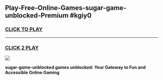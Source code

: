 
## Play-Free-Online-Games-sugar-game-unblocked-Premium #kgiy0
<h3>
<a href="https://premium.freeplayer.one?title=sugar-game-unblocked&ref=8M">CLICK TO PLAY</a></h3>
<hr>

<h3>
<a href="https://premium.freeplayer.one?title=sugar-game-unblocked&ref=8M">CLICK 2 PLAY</a>
  
</h3>

<a href="https://premium.freeplayer.one?title=sugar-game-unblocked&ref=8M"><img src="https://clearcache.store/games.png"></a>


**sugar-game-unblocked games unblocked: Your Gateway to Fun and Accessible Online Gaming**
